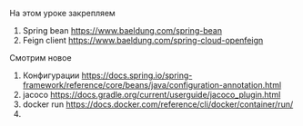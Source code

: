 На этом уроке закрепляем
1) Spring bean https://www.baeldung.com/spring-bean
2) Feign client https://www.baeldung.com/spring-cloud-openfeign

Смотрим новое
1) Конфигурации https://docs.spring.io/spring-framework/reference/core/beans/java/configuration-annotation.html
2) jacoco https://docs.gradle.org/current/userguide/jacoco_plugin.html
3) docker run https://docs.docker.com/reference/cli/docker/container/run/
4) 